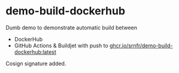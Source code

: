 # demo-build-dockerhub

Dumb demo to demonstrate automatic build between 
- DockerHub
- GitHub Actions & Buildjet with push to [ghcr.io/srnfr/demo-build-dockerhub:latest](https://ghcr.io/srnfr/demo-build-dockerhub:latest)

Cosign signature added.
